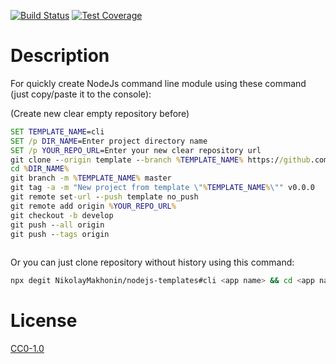 <!-- Markdown Docs: -->
<!-- https://guides.github.com/features/mastering-markdown/#GitHub-flavored-markdown -->
<!-- https://daringfireball.net/projects/markdown/basics -->
<!-- https://daringfireball.net/projects/markdown/syntax -->

<!-- [![NPM Version][npm-image]][npm-url] -->
<!-- [![NPM Downloads][downloads-image]][downloads-url] -->
<!-- [![Node.js Version][node-version-image]][node-version-url] -->
[![Build Status][travis-image]][travis-url]
[![Test Coverage][coveralls-image]][coveralls-url]

# Description

For quickly create NodeJs command line module using these command (just copy/paste it to the console):

(Create new clear empty repository before)

```cmd
SET TEMPLATE_NAME=cli
SET /p DIR_NAME=Enter project directory name
SET /p YOUR_REPO_URL=Enter your new clear repository url
git clone --origin template --branch %TEMPLATE_NAME% https://github.com/NikolayMakhonin/nodejs-templates.git %DIR_NAME%
cd %DIR_NAME%
git branch -m %TEMPLATE_NAME% master
git tag -a -m "New project from template \"%TEMPLATE_NAME%\"" v0.0.0
git remote set-url --push template no_push
git remote add origin %YOUR_REPO_URL%
git checkout -b develop
git push --all origin
git push --tags origin
 
```

Or you can just clone repository without history using this command:
```bash
npx degit NikolayMakhonin/nodejs-templates#cli <app name> && cd <app name> && npm i && npm run test
```

# License

[CC0-1.0](LICENSE)

[npm-image]: https://img.shields.io/npm/v/nodejs-templates.svg
[npm-url]: https://npmjs.org/package/nodejs-templates
[node-version-image]: https://img.shields.io/node/v/nodejs-templates.svg
[node-version-url]: https://nodejs.org/en/download/
[travis-image]: https://travis-ci.org/NikolayMakhonin/nodejs-templates.svg?branch=cli
[travis-url]: https://travis-ci.org/NikolayMakhonin/nodejs-templates?branch=cli
[coveralls-image]: https://coveralls.io/repos/github/NikolayMakhonin/nodejs-templates/badge.svg?branch=cli
[coveralls-url]: https://coveralls.io/github/NikolayMakhonin/nodejs-templates?branch=cli
[downloads-image]: https://img.shields.io/npm/dm/nodejs-templates.svg
[downloads-url]: https://npmjs.org/package/nodejs-templates
[npm-url]: https://npmjs.org/package/nodejs-templates

